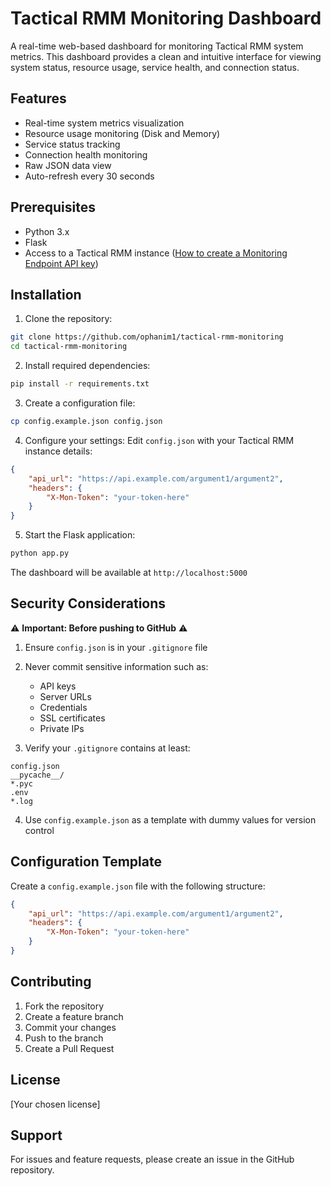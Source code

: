 # Tactical RMM Monitoring Dashboard

A real-time web-based dashboard for monitoring Tactical RMM system metrics. This dashboard provides a clean and intuitive interface for viewing system status, resource usage, service health, and connection status.

## Features

- Real-time system metrics visualization
- Resource usage monitoring (Disk and Memory)
- Service status tracking
- Connection health monitoring
- Raw JSON data view
- Auto-refresh every 30 seconds

## Prerequisites

- Python 3.x
- Flask
- Access to a Tactical RMM instance ([How to create a Monitoring Endpoint API key](https://docs.tacticalrmm.com/tipsntricks/))

## Installation

1. Clone the repository:
```bash
git clone https://github.com/ophanim1/tactical-rmm-monitoring
cd tactical-rmm-monitoring
```

2. Install required dependencies:
```bash
pip install -r requirements.txt
```

3. Create a configuration file:
```bash
cp config.example.json config.json
```

4. Configure your settings:
Edit `config.json` with your Tactical RMM instance details:
```json
{
    "api_url": "https://api.example.com/argument1/argument2",
    "headers": {
        "X-Mon-Token": "your-token-here"
    }
} 
```

5. Start the Flask application:
```bash
python app.py
```

The dashboard will be available at `http://localhost:5000`

## Security Considerations

⚠️ **Important: Before pushing to GitHub** ⚠️

1. Ensure `config.json` is in your `.gitignore` file
2. Never commit sensitive information such as:
   - API keys
   - Server URLs
   - Credentials
   - SSL certificates
   - Private IPs

3. Verify your `.gitignore` contains at least:
```
config.json
__pycache__/
*.pyc
.env
*.log
```

4. Use `config.example.json` as a template with dummy values for version control

## Configuration Template

Create a `config.example.json` file with the following structure:
```json
{
    "api_url": "https://api.example.com/argument1/argument2",
    "headers": {
        "X-Mon-Token": "your-token-here"
    }
} 
```

## Contributing

1. Fork the repository
2. Create a feature branch
3. Commit your changes
4. Push to the branch
5. Create a Pull Request

## License

[Your chosen license]

## Support

For issues and feature requests, please create an issue in the GitHub repository. 